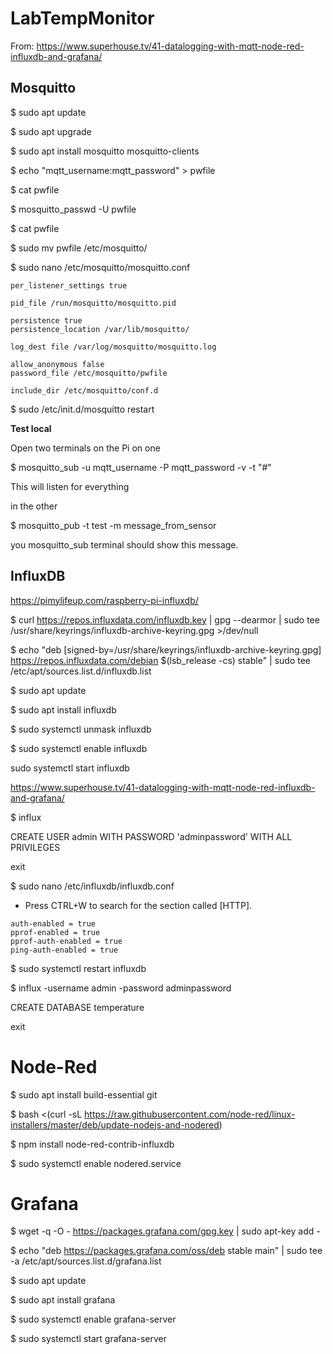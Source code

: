 # LabTempMonitor

From: https://www.superhouse.tv/41-datalogging-with-mqtt-node-red-influxdb-and-grafana/

## Mosquitto

$ sudo apt update

$ sudo apt upgrade

$ sudo apt install mosquitto mosquitto-clients

$ echo "mqtt_username:mqtt_password" > pwfile

$ cat pwfile

$ mosquitto_passwd -U pwfile

$ cat pwfile

$ sudo mv pwfile /etc/mosquitto/

$ sudo nano /etc/mosquitto/mosquitto.conf

```
per_listener_settings true

pid_file /run/mosquitto/mosquitto.pid

persistence true
persistence_location /var/lib/mosquitto/

log_dest file /var/log/mosquitto/mosquitto.log

allow_anonymous false
password_file /etc/mosquitto/pwfile

include_dir /etc/mosquitto/conf.d
```

$ sudo /etc/init.d/mosquitto restart

**Test local**

Open two terminals on the Pi on one

$ mosquitto_sub -u mqtt_username -P mqtt_password -v -t "#"

This will listen for everything

in the other

$ mosquitto_pub -t test -m message_from_sensor

you mosquitto_sub terminal should show this message.

## InfluxDB

https://pimylifeup.com/raspberry-pi-influxdb/

$ curl https://repos.influxdata.com/influxdb.key | gpg --dearmor | sudo tee /usr/share/keyrings/influxdb-archive-keyring.gpg >/dev/null

$ echo "deb [signed-by=/usr/share/keyrings/influxdb-archive-keyring.gpg] https://repos.influxdata.com/debian $(lsb_release -cs) stable" | sudo tee /etc/apt/sources.list.d/influxdb.list

$ sudo apt update

$ sudo apt install influxdb

$ sudo systemctl unmask influxdb

$ sudo systemctl enable influxdb

sudo systemctl start influxdb

https://www.superhouse.tv/41-datalogging-with-mqtt-node-red-influxdb-and-grafana/

$ influx

CREATE USER admin WITH PASSWORD 'adminpassword' WITH ALL PRIVILEGES

exit

$ sudo nano /etc/influxdb/influxdb.conf

- Press CTRL+W to search for the section called [HTTP].

```
auth-enabled = true
pprof-enabled = true
pprof-auth-enabled = true
ping-auth-enabled = true
```

$ sudo systemctl restart influxdb

$ influx -username admin -password adminpassword

CREATE DATABASE temperature

exit


# Node-Red

$ sudo apt install build-essential git

$ bash <(curl -sL https://raw.githubusercontent.com/node-red/linux-installers/master/deb/update-nodejs-and-nodered)

$ npm install node-red-contrib-influxdb

$ sudo systemctl enable nodered.service

# Grafana

$ wget -q -O - https://packages.grafana.com/gpg.key | sudo apt-key add -

$ echo "deb https://packages.grafana.com/oss/deb stable main" | sudo tee -a /etc/apt/sources.list.d/grafana.list

$ sudo apt update

$ sudo apt install grafana

$ sudo systemctl enable grafana-server

$ sudo systemctl start grafana-server













